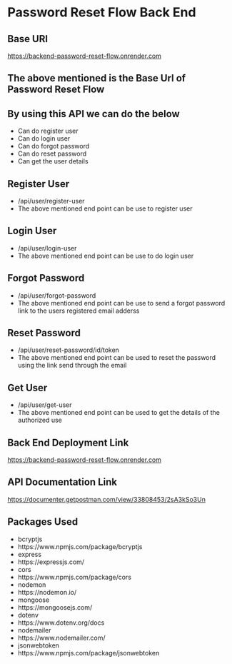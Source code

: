 # Password Reset Flow Back End
## Base URl
https://backend-password-reset-flow.onrender.com
## The above mentioned is the Base Url of Password Reset Flow
## By using this API we can do the below
<ul>
  <li>Can do register user</li>
  <li>Can do login user</li>
  <li>Can do forgot password</li>
  <li>Can do reset password</li>
  <li>Can get the user details</li>
</ul>

## Register User
<ul>
  <li>/api/user/register-user</li>
  <li>The above mentioned end point can be use to register user</li>
</ul>

## Login User
<ul>
  <li>/api/user/login-user</li>
  <li>The above mentioned end point can be use to do login user</li>
</ul>

## Forgot Password
<ul>
  <li>/api/user/forgot-password</li>
  <li>The above mentioned end point can be use to send a forgot password link to the users registered email adderss</li>
</ul>

## Reset Password
<ul>
  <li>/api/user/reset-password/id/token</li>
  <li>The above mentioned end point can be used to reset the password using the link send through the email</li>
</ul>

## Get User
<ul>
  <li>/api/user/get-user</li>
  <li>The above mentioned end point can be used to get the details of the authorized use</li>
</ul>

## Back End Deployment Link
https://backend-password-reset-flow.onrender.com

## API Documentation Link
https://documenter.getpostman.com/view/33808453/2sA3kSo3Un

## Packages Used
<ul>
  <li>bcryptjs</li>
  <li>https://www.npmjs.com/package/bcryptjs</li>
  <li>express</li>
  <li>https://expressjs.com/</li>
  <li>cors</li>
  <li>https://www.npmjs.com/package/cors</li>
  <li>nodemon</li>
  <li>https://nodemon.io/</li>
  <li>mongoose</li>
  <li>https://mongoosejs.com/</li>
  <li>dotenv</li>
  <li>https://www.dotenv.org/docs</li>
  <li>nodemailer</li>
  <li>https://www.nodemailer.com/</li>
  <li>jsonwebtoken</li>
  <li>https://www.npmjs.com/package/jsonwebtoken</li>
</ul>










